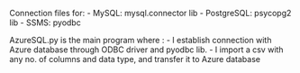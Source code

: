 Connection files for:
        - MySQL: mysql.connector lib
        - PostgreSQL: psycopg2 lib
        - SSMS: pyodbc

AzureSQL.py is the main program where :
        - I establish connection with Azure database through ODBC driver and pyodbc lib.
        - I import a csv with any no. of columns and data type, and transfer it to Azure database
